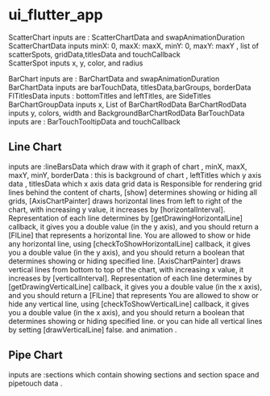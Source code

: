 # ui_flutter_app
ScatterChart inputs are : ScatterChartData and swapAnimationDuration 
       ScatterChartData inputs minX: 0, maxX: maxX, minY: 0, maxY: maxY , list of scatterSpots, gridData,titlesData and touchCallback  
                             ScatterSpot inputs x, y, color, and radius 
                             
BarChart inputs are : BarChartData and swapAnimationDuration
        BarChartData inputs are barTouchData, titlesData,barGroups, borderData 
                  FlTitlesData inputs :  bottomTitles and leftTitles, are SideTitles 
                  BarChartGroupData inputs x,  List of BarChartRodData 
                          BarChartRodData inputs y, colors, width and BackgroundBarChartRodData 
                  BarTouchData inputs are : BarTouchTooltipData and touchCallback



## Line Chart
inputs are :lineBarsData which draw with it graph of chart ,
  minX,  maxX, maxY, minY, borderData : this is background of chart , leftTitles which y axis data , titlesData which x axis data
  grid data is Responsible for rendering grid lines behind the content of charts,
               [show] determines showing or hiding all grids,
               [AxisChartPainter] draws horizontal lines from left to right of the chart,
               with increasing y value, it increases by [horizontalInterval].
               Representation of each line determines by [getDrawingHorizontalLine] callback,
               it gives you a double value (in the y axis), and you should return a [FlLine] that represents
               a horizontal line.
               You are allowed to show or hide any horizontal line, using [checkToShowHorizontalLine] callback,
               it gives you a double value (in the y axis), and you should return a boolean that determines
               showing or hiding specified line.
               [AxisChartPainter] draws vertical lines from bottom to top of the chart,
               with increasing x value, it increases by [verticalInterval].
               Representation of each line determines by [getDrawingVerticalLine] callback,
               it gives you a double value (in the x axis), and you should return a [FlLine] that represents
               You are allowed to show or hide any vertical line, using [checkToShowVerticalLine] callback,
               it gives you a double value (in the x axis), and you should return a boolean that determines
               showing or hiding specified line.
               or you can hide all vertical lines by setting [drawVerticalLine] false.
and animation .

## Pipe Chart
inputs are :sections which contain showing sections and section space  and pipetouch data .
         